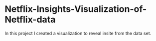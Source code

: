 # Netflix-Insights-Visualization-of-Netflix-data

In this project I created a visualization to reveal insite from the data set.
